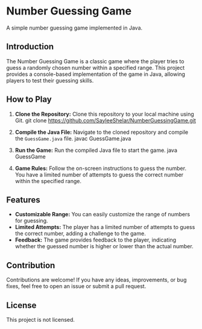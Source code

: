 
# Number Guessing Game

A simple number guessing game implemented in Java.

## Introduction

The Number Guessing Game is a classic game where the player tries to guess a randomly chosen number within a specified range. This project provides a console-based implementation of the game in Java, allowing players to test their guessing skills.

## How to Play

1. **Clone the Repository:** Clone this repository to your local machine using Git.
   git clone https://github.com/SayleeShelar/NumberGuessingGame.git


2. **Compile the Java File:** Navigate to the cloned repository and compile the `GuessGame.java` file.
  javac GuessGame.java


3. **Run the Game:** Run the compiled Java file to start the game.
   java GuessGame


4. **Game Rules:** Follow the on-screen instructions to guess the number. You have a limited number of attempts to guess the correct number within the specified range.

## Features

- **Customizable Range:** You can easily customize the range of numbers for guessing.
- **Limited Attempts:** The player has a limited number of attempts to guess the correct number, adding a challenge to the game.
- **Feedback:** The game provides feedback to the player, indicating whether the guessed number is higher or lower than the actual number.

## Contribution

Contributions are welcome! If you have any ideas, improvements, or bug fixes, feel free to open an issue or submit a pull request.

## License

This project is not licensed.


